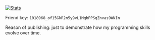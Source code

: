 [![Stats](https://projecteuler.net/profile/pikulin.png)](https://projecteuler.net/progress=pikulin)

Friend key: `1018968_of15GkR2n5y9vL1MqbPPSqZnvas9WNIn`

Reason of publishing: just to demonstrate how my programming skills evolve over time.
